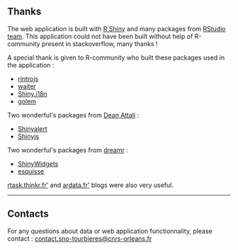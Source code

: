 ## Thanks

The web application is built with [R Shiny](https://shiny.rstudio.com/) and many packages from [RStudio team](https://rstudio.com/products/rpackages/). This application could not have been built without help of R-community present in stackoverflow, many thanks !

A special thank is given to R-community who built these packages used in the application :

- [rintrojs](https://carlganz.github.io/rintrojs/)
- [waiter](https://github.com/JohnCoene/waiter)
- [Shiny.i18n](https://github.com/Appsilon/Shiny.i18n)
- [golem](https://github.com/ThinkR-open/golem)

Two wonderful's packages from [Dean Attali](https://deanattali.com/) :
- [Shinyalert](https://github.com/daattali/Shinyalert)
- [Shinyjs](https://deanattali.com/Shinyjs/)

Two wonderful's packages from [dreamr](https://www.dreamrs.fr/) : 
- [ShinyWidgets](http://shinyapps.dreamrs.fr/shinyWidgets/)
- [esquisse](http://shinyapps.dreamrs.fr/esquisse/)

[rtask.thinkr.fr'](https://rtask.thinkr.fr/fr/) and [ardata.fr'](https://www.ardata.fr/) blogs were also very useful. 

-----

## Contacts

For any questions about data or web application functionnality, please contact : [contact.sno-tourbieres@cnrs-orleans.fr](https://github.com/ThinkR-open/golem)

